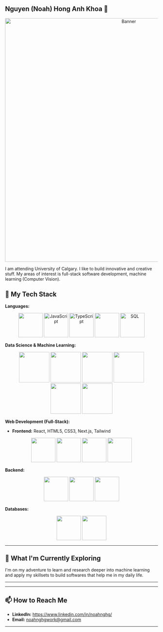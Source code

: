 ## Nguyen (Noah) Hong Anh Khoa 👋

<p align="center">
  <img src="https://assets.grok.com/users/34d0eb92-01e4-4a6e-aa91-aeee962586f1/generated/cdAEHih5Ysnw1XuL/image.jpg" width="800" alt="Banner">
</p>

I am attending University of Calgary. I like to build innovative and creative stuff. My areas of interest is full-stack software development, machine learning (Computer Vision). 


## 🔧 My Tech Stack

**Languages:**
<p align="center" >
  <img src="https://cdn.jsdelivr.net/gh/devicons/devicon@latest/icons/python/python-original.svg" width="80"/>
  <img src="https://cdn.jsdelivr.net/gh/devicons/devicon@latest/icons/javascript/javascript-original.svg" alt="JavaScript" width="80"/>
  <img src="https://cdn.jsdelivr.net/gh/devicons/devicon@latest/icons/typescript/typescript-original.svg" alt="TypeScript" width="80"/>
  
  <img src="https://cdn.jsdelivr.net/gh/devicons/devicon@latest/icons/java/java-original.svg" width="80"/>
          
  <img src="https://cdn.jsdelivr.net/gh/devicons/devicon@latest/icons/sqlite/sqlite-original.svg" alt="SQL" width="80"/>
  
</p>



**Data Science & Machine Learning:**

<p align="center">
  <img src="https://cdn.jsdelivr.net/gh/devicons/devicon@latest/icons/numpy/numpy-original-wordmark.svg" width="100" />
  <img src="https://cdn.jsdelivr.net/gh/devicons/devicon@latest/icons/pandas/pandas-plain-wordmark.svg" width="100"/>
  
  <img src="https://cdn.jsdelivr.net/gh/devicons/devicon@latest/icons/scikitlearn/scikitlearn-original.svg" width="100"/>
  
  <img src="https://cdn.jsdelivr.net/gh/devicons/devicon@latest/icons/pytorch/pytorch-original-wordmark.svg" width="100"/>
          
  <img src="https://cdn.jsdelivr.net/gh/devicons/devicon@latest/icons/tensorflow/tensorflow-original-wordmark.svg" width="100"/>
          
  <img src="https://cdn.jsdelivr.net/gh/devicons/devicon@latest/icons/opencv/opencv-original-wordmark.svg" width="100"/>
          
                    


**Web Development (Full-Stack):**
* **Frontend:** React, HTML5, CSS3, Next.js, Tailwind
<p align="center">
  <img src="https://cdn.jsdelivr.net/gh/devicons/devicon@latest/icons/react/react-original.svg" width="80"/>
  
  <img src="https://cdn.jsdelivr.net/gh/devicons/devicon@latest/icons/html5/html5-original.svg" width="80"/>
          
  <img src="https://cdn.jsdelivr.net/gh/devicons/devicon@latest/icons/css3/css3-original.svg" width="80"/>
          
  <img src="https://cdn.jsdelivr.net/gh/devicons/devicon@latest/icons/tailwindcss/tailwindcss-original.svg" width="80"/>
           
</p>

**Backend:** 

<p align="center">
 
  <img src="https://cdn.jsdelivr.net/gh/devicons/devicon@latest/icons/express/express-original.svg" width="80"/>
          
  <img src="https://cdn.jsdelivr.net/gh/devicons/devicon@latest/icons/flask/flask-original.svg" width="80"/>
          
  <img src="https://cdn.jsdelivr.net/gh/devicons/devicon@latest/icons/django/django-plain.svg" width="80"/>
          
          
</p>


**Databases:**
<p align="center">
  
  <img src="https://cdn.jsdelivr.net/gh/devicons/devicon@latest/icons/mysql/mysql-original-wordmark.svg" width="80"/>
    
  <img src="https://cdn.jsdelivr.net/gh/devicons/devicon@latest/icons/postgresql/postgresql-original-wordmark.svg" width="80" />
          
          
</p> 

---

## 🌱 What I'm Currently Exploring

I'm on my adventure to learn and research deeper into machine learning and apply my skillsets to build softwares that help me in my daily life.

---

---

## 📫 How to Reach Me

* **LinkedIn:** https://www.linkedin.com/in/noahnghg/
* **Email:** noahnghgwork@gmail.com

---


<!--
**noahnghg/noahnghg** is a ✨ _special_ ✨ repository because its `README.md` (this file) appears on your GitHub profile.

Here are some ideas to get you started:

- 🔭 I’m currently working on ...
- 🌱 I’m currently learning ...
- 👯 I’m looking to collaborate on ...
- 🤔 I’m looking for help with ...
- 💬 Ask me about ...
- 📫 How to reach me: ...
- 😄 Pronouns: ...
- ⚡ Fun fact: ...
-->
